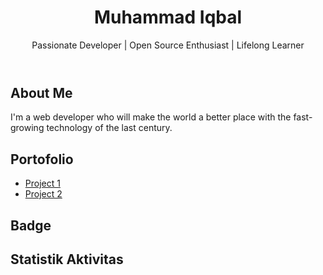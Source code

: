 <!DOCTYPE html>
<html>
<head>
  <meta charset="UTF-8">
  <meta name="viewport" content="width=device-width, initial-scale=1.0">
</head>
<body>
  <header>
    <h1>Muhammad Iqbal</h1>
    <p>Passionate Developer | Open Source Enthusiast | Lifelong Learner</p>
  </header>

  <section>
    <h2>About Me</h2>
    <p>I'm a web developer who will make the world a better place with the fast-growing technology of the last century.</p>
  </section>

  <section>
    <h2>Portofolio</h2>
    <ul>
      <li><a href="https://gskn-id.netlify.app/">Project 1</a></li>
      <li><a href="https://alayyawedding.netlify.app/">Project 2</a></li>
      <!-- Tambahkan proyek-proyek Anda di sini -->
    </ul>
  </section>

  <section>
    <h2>Badge</h2>
    <!-- Tambahkan badge di sini -->
  </section>

  <section>
    <h2>Statistik Aktivitas</h2>
    <!-- Tambahkan widget statistik aktivitas GitHub Anda di sini -->
  </section>
</body>
</html>
